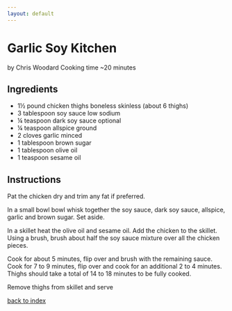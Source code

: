 ```yaml
---
layout: default
---
```


# Garlic Soy Kitchen
by Chris Woodard
Cooking time ~20 minutes

## Ingredients

- 1½ pound chicken thighs boneless skinless (about 6 thighs)
- 3 tablespoon soy sauce low sodium
- ¼ teaspoon dark soy sauce optional
- ¼ teaspoon allspice ground
- 2 cloves garlic minced
- 1 tablespoon brown sugar
- 1 tablespoon olive oil
- 1 teaspoon sesame oil

## Instructions

Pat the chicken dry and trim any fat if preferred.

In a small bowl bowl whisk together the soy sauce, dark soy sauce, allspice, garlic and brown sugar. Set aside.

In a skillet heat the olive oil and sesame oil. Add the chicken to the skillet. Using a brush, brush about half the soy sauce mixture over all the chicken pieces. 

Cook for about 5 minutes, flip over and brush with the remaining sauce. Cook for 7 to 9 minutes, flip over and cook for an additional 2 to 4 minutes. Thighs should take a total of 14 to 18 minutes to be fully cooked.

Remove thighs from skillet and serve

[back to index](../)